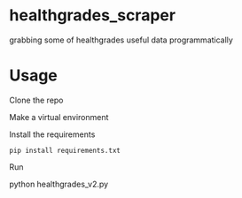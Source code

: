 # healthgrades_scraper
grabbing some of healthgrades useful data programmatically

# Usage

Clone the repo

Make a virtual environment

Install the requirements

    pip install requirements.txt
    
Run

   python healthgrades_v2.py
